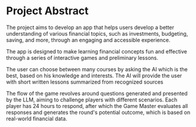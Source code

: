 # Project Abstract
<!-- A concise abstract (max 100 words) explaining the project, challenges faced, solutions developed, and key achievements.
 -->
The project aims to develop an app that helps users develop a better understanding of various financial topics, such as investments, budgeting, saving, and more, through an engaging and accessible experience.

The app is designed to make learning financial concepts fun and effective through a series of interactive games and preliminary lessons.

The user can choose between many courses by asking the AI which is the best, based on his knowledge and interests. The AI will provide the user with short written lessons summarized from recognized sources

The flow of the game revolves around questions generated and presented by the LLM, aiming to challenge players with different scenarios. Each player has 24 hours to respond, after which the Game Master evaluates all responses and generates the round's potential outcome, which is based on real-world financial data.
<!---  non ci sta nel limite di parole:
Additionally, the LLM provides score updates, reflecting the difference in "money" won or lost.
-->
